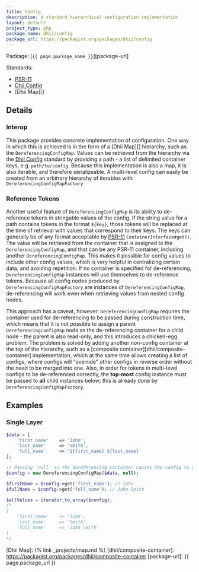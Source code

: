 ```yaml
---
title: Config
description: A standard hierarchical configuration implementation
layout: default
project_type: php
package_name: dhii/config
package_url: https://packagist.org/packages/dhii/config
---
```


Package: [`{{ page.package_name }}`][package-url]

Standards:
- [PSR-11][]
- [Dhii Config][]
- [Dhii Map][]

## Details
### Interop
This package provides concrete implementation of configuration. One way in which this is achieved is in the form of a [Dhii Map][] hierarchy, such as the `DereferencingConfigMap`. Values can be retrieved from the hierarchy via the [Dhii Config][] standard by providing a path - a list of delimited container keys, e.g. `path/to/config`. Because this implementation is also a map, it is also iterable, and therefore serializeable. A multi-level config can easily be created from an arbitrary hierarchy of iterables with `DereferencingConfigMapFactory`

### Reference Tokens
Another useful feature of `DereferencingConfigMap` is its ability to de-reference tokens in stringable values of the config. If the string value for a path contains tokens in the format `${key}`, those tokens will be replaced at the time of retrieval with values that correspond to their keys. The keys can generally be of any format acceptable by [PSR-11][] `ContainerInterface#get()`. The value will be retrieved from the container that is assigned to the `DereferencingConfigMap`, and that can be any PSR-11 container, including another `DereferencingConfigMap`. This makes it possible for config values to include other config values, which is very helpful in centralizing certain data, and avoiding repetition. If no container is specified for de-referencing, `DereferencingConfigMap` instances will use themselves to de-reference tokens. Because all config nodes produced by `DereferencingConfigMapFactory` are instances of `DereferencingConfigMap`, de-referencing will work even when retrieving values from nested config nodes.

This approach has a caveat, however: `DereferencingConfigMap` requires the container used for de-referencing to be passed during construction time, which means that it is not possible to assign a parent `DereferencingConfigMap` node as the de-referencing container for a child node - the parent is also read-only, and this introduces a chicken-egg problem. The problem is solved by adding another non-config container at the top of the hierarchy, such as a [composite container][dhii/composite-container] implementation, which at the same time allows creating a list of configs, where configs will "override" other configs in reverse order without the need to be merged into one. Also, in order for tokens in multi-level configs to be de-referenced correctly, the **top-most** config instance must be passed to **all** child instances below; this is already done by `DereferencingConfigMapFactory`.

## Examples
### Single Layer
```php
$data = [
    'first_name'    => 'John',
    'last_name'     => 'Smith',
    'full_name'     => '${first_name} ${last_name}'
];

// Passing `null` as the dereferencing container causes the config to use itself for dereferencing
$config = new DereferencingConfigMap($data, null);

$firstName = $config->get('first_name'); // John
$fullName = $config->get('full_name'); // John Smith

$allValues = iterator_to_array($config);
/*
[
    'first_name'    => 'John',
    'last_name'     => 'Smith',
    'full_name'     => 'John Smith'
]
*/
```

[PSR-11]:                       https://github.com/php-fig/fig-standards/blob/master/accepted/PSR-11-container.md
[Dhii Iterator]:                https://packagist.org/packages/dhii/iterator-interface
[Dhii Config]:                  https://packagist.org/packages/dhii/config-interface
[Dhii Map]:                     {% link _projects/map.md %}
[dhii/composite-container]:     https://packagist.org/packages/dhii/composite-container
[package-url]:                  {{ page.package_url }}

